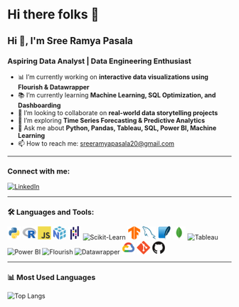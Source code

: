 # Hi there folks 👋

## Hi 👋, I'm Sree Ramya Pasala  
### Aspiring Data Analyst | Data Engineering Enthusiast

- 📊 I’m currently working on **interactive data visualizations using Flourish & Datawrapper**
- 📚 I’m currently learning **Machine Learning, SQL Optimization, and Dashboarding**
- 🤝 I’m looking to collaborate on **real-world data storytelling projects**
- 🧠 I’m exploring **Time Series Forecasting & Predictive Analytics**
- 💬 Ask me about **Python, Pandas, Tableau, SQL, Power BI, Machine Learning**
- 📫 How to reach me: [sreeramyapasala20@gmail.com](mailto:your.email@example.com)

---

### Connect with me:

[![LinkedIn](https://img.shields.io/badge/LinkedIn-%230077B5.svg?style=flat&logo=linkedin&logoColor=white)](https://linkedin.com/in/sree-ramya-04b1a31ba/)  

---

### 🛠️ Languages and Tools:

<!-- Programming Languages -->
<img src="https://raw.githubusercontent.com/devicons/devicon/master/icons/python/python-original.svg" alt="Python" width="30"/>  
<img src="https://raw.githubusercontent.com/devicons/devicon/master/icons/r/r-original.svg" alt="R" width="30"/>  
<img src="https://raw.githubusercontent.com/devicons/devicon/master/icons/javascript/javascript-original.svg" alt="JavaScript" width="30"/>

<!-- Data Analysis & ML -->
<img src="https://raw.githubusercontent.com/devicons/devicon/master/icons/numpy/numpy-original.svg" alt="NumPy" width="30"/>  
<img src="https://raw.githubusercontent.com/devicons/devicon/master/icons/pandas/pandas-original.svg" alt="Pandas" width="30"/>  
<img src="https://raw.githubusercontent.com/devicons/devicon/master/icons/scikit-learn/scikit-learn-original.svg" alt="Scikit-Learn" width="30"/>  
<img src="https://raw.githubusercontent.com/devicons/devicon/master/icons/tensorflow/tensorflow-original.svg" alt="TensorFlow" width="30"/>

<!-- Databases -->
<img src="https://raw.githubusercontent.com/devicons/devicon/master/icons/mysql/mysql-original.svg" alt="MySQL" width="30"/>  
<img src="https://raw.githubusercontent.com/devicons/devicon/master/icons/sqlite/sqlite-original.svg" alt="SQLite" width="30"/>  
<img src="https://raw.githubusercontent.com/devicons/devicon/master/icons/mongodb/mongodb-original.svg" alt="MongoDB" width="30"/>

<!-- Visualization -->
<img src="https://img.shields.io/badge/Tableau-E97627?style=flat&logo=Tableau&logoColor=white" alt="Tableau" width="70"/>  
<img src="https://img.shields.io/badge/Power BI-F2C811?style=flat&logo=Power%20BI&logoColor=black" alt="Power BI" width="70"/>  
<img src="https://img.shields.io/badge/Flourish-000000?style=flat&logo=data:image/png;base64,iVBORw0KGgoAAAANSUhEUgAA..." alt="Flourish" width="70"/>  
<img src="https://img.shields.io/badge/Datawrapper-000000?style=flat&logo=data:image/png;base64,iVBORw0KGgoAAAANSUh..." alt="Datawrapper" width="70"/>

<!-- Cloud & Dev Tools -->
<img src="https://raw.githubusercontent.com/devicons/devicon/master/icons/googlecloud/googlecloud-original.svg" alt="GCP" width="30"/>  
<img src="https://raw.githubusercontent.com/devicons/devicon/master/icons/git/git-original.svg" alt="Git" width="30"/>  
<img src="https://raw.githubusercontent.com/devicons/devicon/master/icons/github/github-original.svg" alt="GitHub" width="30"/>  

---

### 📊 Most Used Languages

![Top Langs](https://github-readme-stats.vercel.app/api/top-langs/?username=Sreeramyapasala&layout=compact&theme=dark)
